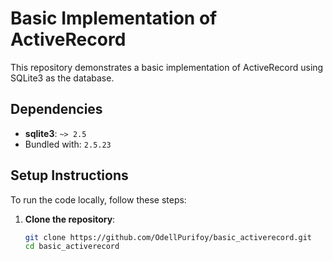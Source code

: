 # Basic Implementation of ActiveRecord

This repository demonstrates a basic implementation of ActiveRecord using SQLite3 as the database.

## Dependencies

- **sqlite3**: `~> 2.5`
- Bundled with: `2.5.23`

## Setup Instructions

To run the code locally, follow these steps:

1. **Clone the repository**:
   ```bash
   git clone https://github.com/OdellPurifoy/basic_activerecord.git
   cd basic_activerecord
